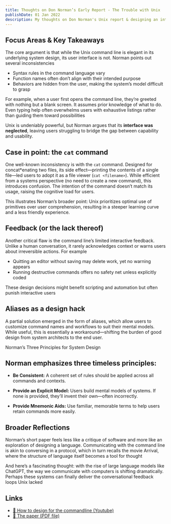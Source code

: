 ```yaml
---
title: Thoughts on Don Norman’s Early Report - The Trouble with Unix
publishDate: 01 Jan 2022
description: My thoughts on Don Norman's Unix report & designing an interface without a GUI
---
```



## Focus Areas & Key Takeaways

The core argument is that while the Unix command line is elegant in its underlying system design, its user interface is not. Norman points out several inconsistencies

* Syntax rules in the command language vary
* Function names often don’t align with their intended purpose
* Behaviors are hidden from the user, making the system’s model difficult to grasp

For example, when a user first opens the command line, they’re greeted with nothing but a blank screen. It assumes prior knowledge of what to do. Even typing help often overwhelms users with exhaustive listings rather than guiding them toward possibilities

Unix is undeniably powerful, but Norman argues that its **interface was neglected**, leaving users struggling to bridge the gap between capability and usability.


## Case in point: the `cat` command

One well-known inconsistency is with the `cat` command. Designed for concat*enating two files, its side effect—printing the contents of a single file—led users to adopt it as a file viewer (`cat <filename>`). While efficient from a systems perspective (no need to create a new command), this introduces confusion. The intention of the command doesn’t match its usage, raising the cognitive load for users.

This illustrates Norman’s broader point: Unix prioritizes optimal use of primitives over user comprehension, resulting in a steeper learning curve and a less friendly experience.


## Feedback (or the lack thereof)

Another critical flaw is the command line’s limited interactive feedback. Unlike a human conversation, it rarely acknowledges context or warns users about irreversible actions. For example

* Quitting an editor without saving may delete work, yet no warning appears
* Running destructive commands offers no safety net unless explicitly coded

These design decisions might benefit scripting and automation but often punish interactive users


## Aliases as a design hack

A partial solution emerged in the form of aliases, which allow users to customize command names and workflows to suit their mental models. While useful, this is essentially a workaround—shifting the burden of good design from system architects to the end user.

Norman’s Three Principles for System Design

## Norman emphasizes three timeless principles:

* **Be Consistent:** A coherent set of rules should be applied across all commands and contexts.

* **Provide an Explicit Model:** Users build mental models of systems. If none is provided, they’ll invent their own—often incorrectly.

* **Provide Mnemonic Aids:** Use familiar, memorable terms to help users retain commands more easily.

## Broader Reflections

Norman’s short paper feels less like a critique of software and more like an exploration of designing a language. Communicating with the command line is akin to conversing in a protocol, which in turn recalls the movie Arrival, where the structure of language itself becomes a tool for thought

And here’s a fascinating thought: with the rise of large language models like ChatGPT, the way we communicate with computers is shifting dramatically. Perhaps these systems can finally deliver the conversational feedback loops Unix lacked

## Links

- [🔗 How to design for the commandline (Youtube)](https://www.youtube.com/watch?v=zsjeZZVAk1E)
- [🔗 The paper (PDF file)](https://people.computing.clemson.edu/~jmarty/courses/LinuxStuff/NormanTheTroublewithUnix.ScanofDatamation1981.pdf)